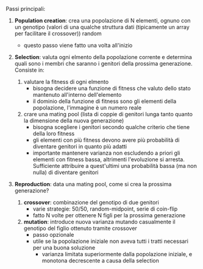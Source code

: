 Passi principali:
1. **Population creation**: crea una popolazione di N elementi, ognuno con un genotipo (valori di una qualche struttura dati (tipicamente un array per facilitare il crossover)) random
    - questo passo viene fatto una volta all'inizio

2. **Selection**: valuta ogni elmento della popolazione corrente e determina quali sono i membri che saranno i genitori della prossima generazione. Consiste in:
    1. valutare la fitness di ogni elmento
        - bisogna decidere una funzione di fitness che valuto dello stato mantenuto all'interno dell'elemento
        - il dominio della funzione di fitness sono gli elementi della popolazione, l'immagine è un numero reale
    2. crare una mating pool (lista di coppie di genitori lunga tanto quanto la dimensione della nuova generazione)
        - bisogna scegliere i genitori secondo qualche criterio che tiene della loro fitness
        - gli elementi con più fitness devono avere più probabilità di diventare genitori in quanto più adatti
        - importante mantenere varianza non escludendo a priori gli elementi con fitness bassa, altrimenti l'evoluzione si arresta. Sufficiente attribuire a quest'ultimi una probabilità bassa (ma non nulla) di diventare genitori

3. **Reproduction**: data una mating pool, come si crea la prossima generazione?   
    1. **crossover**: combinazione del genotipo di due genitori 
        - varie strategie: 50/50, random-midpoint, serie di coin-flip
        - fatto N volte per ottenere N figli per la prossima generazione
    2. **mutation**: introduce nuova varianza mutando casualmente il genotipo del figlio ottenuto tramite crossover
        - passo opzionale
        - utile se la popolazione iniziale non aveva tutti i tratti necessari per una buona soluzione
            - varianza limitata superiormente dalla popolazione iniziale, e monotona decrescente a causa della selection
         